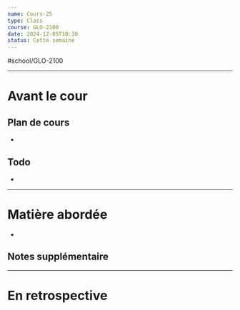 ---name: Cours-25
type: Class
course: GLO-2100
date: 2024-12-05T10:30
status: Cette semaine
---
#school/GLO-2100 
***
# Avant le cour
## Plan de cours
- 

## Todo
- 

---
# Matière abordée

- 

## Notes supplémentaire


---
# En retrospective
